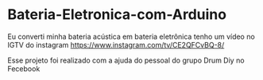 # Bateria-Eletronica-com-Arduino
Eu converti minha bateria acústica em bateria eletrônica tenho um vídeo no
IGTV do instagram <https://www.instagram.com/tv/CE2QFCvBQ-8/>

Esse projeto foi realizado com a ajuda do pessoal do grupo Drum Diy no Fecebook 
